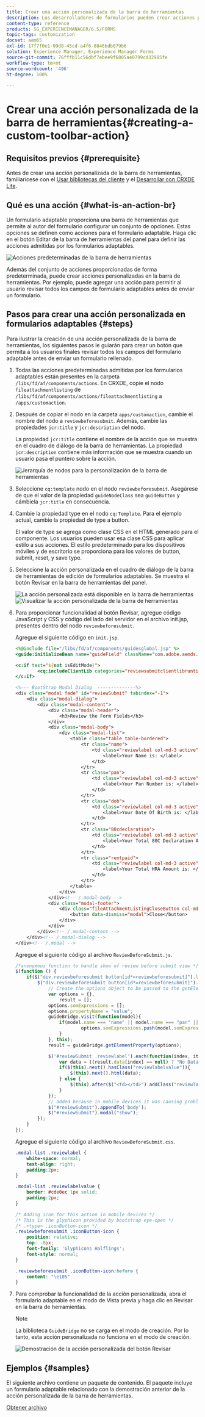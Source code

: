 ```yaml
---
title: Crear una acción personalizada de la barra de herramientas
description: Los desarrolladores de formularios pueden crear acciones personalizadas de la barra de herramientas para formularios adaptables en AEM Forms. Usar acciones personalizadas por parte de los autores de formularios puede proporcionar más flujos de trabajo y opciones a los usuarios finales.
content-type: reference
products: SG_EXPERIENCEMANAGER/6.5/FORMS
topic-tags: customization
docset: aem65
exl-id: 17f7f0e1-09d8-45cd-a4f6-0846bdb079b6
solution: Experience Manager, Experience Manager Forms
source-git-commit: 76fffb11c56dbf7ebee9f6805ae0799cd32985fe
workflow-type: tm+mt
source-wordcount: '496'
ht-degree: 100%

---
```


# Crear una acción personalizada de la barra de herramientas{#creating-a-custom-toolbar-action}

## Requisitos previos {#prerequisite}

Antes de crear una acción personalizada de la barra de herramientas, familiarícese con el [Usar bibliotecas del cliente](/help/sites-developing/clientlibs.md) y el [Desarrollar con CRXDE Lite](/help/sites-developing/developing-with-crxde-lite.md).

## Qué es una acción {#what-is-an-action-br}

Un formulario adaptable proporciona una barra de herramientas que permite al autor del formulario configurar un conjunto de opciones. Estas opciones se definen como acciones para el formulario adaptable. Haga clic en el botón Editar de la barra de herramientas del panel para definir las acciones admitidas por los formularios adaptables.

![Acciones predeterminadas de la barra de herramientas](assets/default_toolbar_actions.png)

Además del conjunto de acciones proporcionadas de forma predeterminada, puede crear acciones personalizadas en la barra de herramientas. Por ejemplo, puede agregar una acción para permitir al usuario revisar todos los campos de formulario adaptables antes de enviar un formulario.

## Pasos para crear una acción personalizada en formularios adaptables {#steps}

Para ilustrar la creación de una acción personalizada de la barra de herramientas, los siguientes pasos le guiarán para crear un botón que permita a los usuarios finales revisar todos los campos del formulario adaptable antes de enviar un formulario rellenado.

1. Todas las acciones predeterminadas admitidas por los formularios adaptables están presentes en la carpeta `/libs/fd/af/components/actions`. En CRXDE, copie el nodo `fileattachmentlisting` de `/libs/fd/af/components/actions/fileattachmentlisting` a `/apps/customaction`.

1. Después de copiar el nodo en la carpeta `apps/customaction`, cambie el nombre del nodo a `reviewbeforesubmit`. Además, cambie las propiedades `jcr:title` y `jcr:description` del nodo.

   La propiedad `jcr:title` contiene el nombre de la acción que se muestra en el cuadro de diálogo de la barra de herramientas. La propiedad `jcr:description` contiene más información que se muestra cuando un usuario pasa el puntero sobre la acción.

   ![Jerarquía de nodos para la personalización de la barra de herramientas](assets/action3.png)

1. Seleccione `cq:template` nodo en el nodo `reviewbeforesubmit`. Asegúrese de que el valor de la propiedad `guideNodeClass` sea `guideButton` y cámbiela `jcr:title` en consecuencia.
1. Cambie la propiedad type en el nodo `cq:Template`. Para el ejemplo actual, cambie la propiedad de type a button.

   El valor de type se agrega como clase CSS en el HTML generado para el componente. Los usuarios pueden usar esa clase CSS para aplicar estilo a sus acciones. El estilo predeterminado para los dispositivos móviles y de escritorio se proporciona para los valores de button, submit, reset, y save type.

1. Seleccione la acción personalizada en el cuadro de diálogo de la barra de herramientas de edición de formularios adaptables. Se muestra el botón Revisar en la barra de herramientas del panel.

   ![La acción personalizada está disponible en la barra de herramientas](assets/custom_action_available_in_toolbar.png) ![Visualizar la acción personalizada de la barra de herramientas](assets/action7.png)

1. Para proporcionar funcionalidad al botón Revisar, agregue código JavaScript y CSS y código del lado del servidor en el archivo init.jsp, presentes dentro del nodo `reviewbeforesubmit`.

   Agregue el siguiente código en `init.jsp`.

   ```jsp
   <%@include file="/libs/fd/af/components/guidesglobal.jsp" %>
   <guide:initializeBean name="guideField" className="com.adobe.aemds.guide.common.GuideButton"/>
   
   <c:if test="${not isEditMode}">
           <cq:includeClientLib categories="reviewsubmitclientlibruntime" />
   </c:if>
   
   <%--- BootStrap Modal Dialog  --------------%>
   <div class="modal fade" id="reviewSubmit" tabindex="-1">
       <div class="modal-dialog">
           <div class="modal-content">
               <div class="modal-header">
                   <h3>Review the Form Fields</h3>
               </div>
               <div class="modal-body">
                   <div class="modal-list">
                       <table class="table table-bordered">
                           <tr class="name">
                               <td class="reviewlabel col-md-3 active">
                                   <label>Your Name is: </label>
                               </td>
                           </tr>
                           <tr class="pan">
                               <td class="reviewlabel col-md-3 active">
                                   <label>Your Pan Number is: </label>
                               </td>
                           </tr>
                           <tr class="dob">
                               <td class="reviewlabel col-md-3 active">
                                   <label>Your Date Of Birth is: </label>
                               </td>
                           </tr>
                           <tr class="80cdeclaration">
                               <td class="reviewlabel col-md-3 active">
                                   <label>Your Total 80C Declaration Amount is: </label>
                               </td>
                           </tr>
                           <tr class="rentpaid">
                               <td class="reviewlabel col-md-3 active">
                                   <label>Your Total HRA Amount is: </label>
                               </td>
                           </tr>
                       </table>
                   </div>
               </div><!-- /.modal-body -->
               <div class="modal-footer">
                   <div class="fileAttachmentListingCloseButton col-md-2 col-xs-2 col-sm-2">
                       <button data-dismiss="modal">Close</button>
                   </div>
               </div>
           </div><!-- /.modal-content -->
       </div><!-- /.modal-dialog -->
   </div><!-- /.modal -->
   ```

   Agregue el siguiente código al archivo `ReviewBeforeSubmit.js`.

   ```javascript
   /*anonymous function to handle show of review before submit view */
   $(function () {
       if($("div.reviewbeforesubmit button[id*=reviewbeforesubmit]").length > 0) {
           $("div.reviewbeforesubmit button[id*=reviewbeforesubmit]").click(function(){
               // Create the options object to be passed to the getElementProperty API
               var options = {},
                   result = [];
               options.somExpressions = [];
               options.propertyName = "value";
               guideBridge.visit(function(model){
                   if(model.name === "name" || model.name === "pan" || model.name === "dateofbirth" || model.name === "total" || model.name === "totalmonthlyrent"){
                           options.somExpressions.push(model.somExpression);
                   }
               }, this);
               result = guideBridge.getElementProperty(options);
   
               $('#reviewSubmit .reviewlabel').each(function(index, item){
                   var data = ((result.data[index] == null) ? "No Data Filled" : result.data[index]);
                   if($(this).next().hasClass("reviewlabelvalue")){
                       $(this).next().html(data);
                   } else {
                       $(this).after($("<td></td>").addClass("reviewlabelvalue col-md-6 active").html(data));
                   }
               });
               // added because in mobile devices it was causing problem of backdrop
               $("#reviewSubmit").appendTo('body');
               $("#reviewSubmit").modal("show");
           });
       }
   });
   ```

   Agregue el siguiente código al archivo `ReviewBeforeSubmit.css`.

   ```css
   .modal-list .reviewlabel {
       white-space: normal;
       text-align: right;
       padding:2px;
   }
   
   .modal-list .reviewlabelvalue {
       border: #cde0ec 1px solid;
       padding:2px;
   }
   
   /* Adding icon for this action in mobile devices */
   /* This is the glyphicon provided by bootstrap eye-open */
   /* .<type> .iconButton-icon */
   .reviewbeforesubmit .iconButton-icon {
       position: relative;
       top: -8px;
       font-family: 'Glyphicons Halflings';
       font-style: normal;
   }
   
   .reviewbeforesubmit .iconButton-icon:before {
       content: "\e105"
   }
   ```

1. Para comprobar la funcionalidad de la acción personalizada, abra el formulario adaptable en el modo de Vista previa y haga clic en Revisar en la barra de herramientas.

   >[!NOTE]
   >
   >La biblioteca `GuideBridge` no se carga en el modo de creación. Por lo tanto, esta acción personalizada no funciona en el modo de creación.

   ![Demostración de la acción personalizada del botón Revisar ](assets/action9.png)

## Ejemplos {#samples}

El siguiente archivo contiene un paquete de contenido. El paquete incluye un formulario adaptable relacionado con la demostración anterior de la acción personalizada de la barra de herramientas.

[Obtener archivo](assets/customtoolbaractiondemo.zip)

